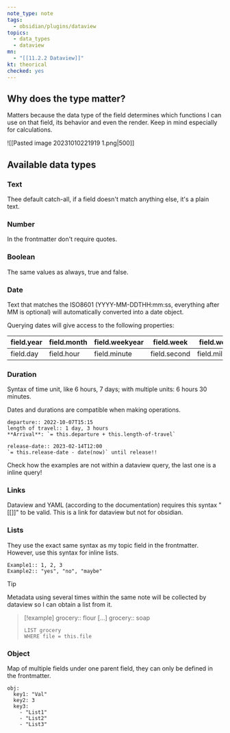 ```yaml
---
note_type: note
tags:
  - obsidian/plugins/dataview
topics:
  - data_types
  - dataview
mn:
  - "[[11.2.2 Dataview]]"
kt: theorical
checked: yes
---
```

## Why does the type matter?
Matters because the data type of the field determines which functions I can use on that field, its behavior and even the render. Keep in mind especially for calculations. 

![[Pasted image 20231010221919 1.png|500]]

## Available data types
### Text
Thee default catch-all, if a field doesn't match anything else, it's a plain text. 
### Number
In the frontmatter don't require quotes.
### Boolean
The same values as always, true and false. 
### Date
Text that matches the ISO8601 (YYYY-MM-DDTHH:mm:ss, everything after MM is optional) will automatically converted into a date object. 

Querying dates will give access to the following properties:

field.year | field.month | field.weekyear | field.week | field.weekday 
-- | -- | -- | -- | -- | 
field.day | field.hour | field.minute | field.second | field.milisecond
### Duration
Syntax of time unit, like 6 hours, 7 days; with multiple units: 6 hours 30 minutes. 

Dates and durations are compatible when making operations. 
```
departure:: 2022-10-07T15:15 
length of travel:: 1 day, 3 hours 
**Arrival**: `= this.departure + this.length-of-travel`
```

```
release-date:: 2023-02-14T12:00 
`= this.release-date - date(now)` until release!!
```
Check how the examples are not within a dataview query, the last one is a inline query! 
### Links
Dataview and YAML (according to the documentation) requires this syntax "[[]]" to be valid. This is a link for dataview but not for obsidian. 

### Lists
They use the exact same syntax as my topic field in the frontmatter. However, use this syntax for inline lists.
```
Example1:: 1, 2, 3
Example2:: "yes", "no", "maybe"
```
>[!tip]
>Metadata using several times within the same note will be collected by dataview so I can obtain a list from it.
>>[!example]
>>grocery:: flour 
>>[...] 
>>grocery:: soap 
>>```dataview 
>>LIST grocery 
>>WHERE file = this.file 
>>```

### Object
Map of multiple fields under one parent field, they can only be defined in the frontmatter.
```
obj: 
  key1: "Val" 
  key2: 3 
  key3: 
    - "List1" 
    - "List2" 
    - "List3"
```